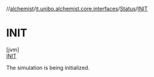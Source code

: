 //[alchemist](../../../../index.md)/[it.unibo.alchemist.core.interfaces](../../index.md)/[Status](../index.md)/[INIT](index.md)

# INIT

[jvm]\
[INIT](index.md)

The simulation is being initialized.
